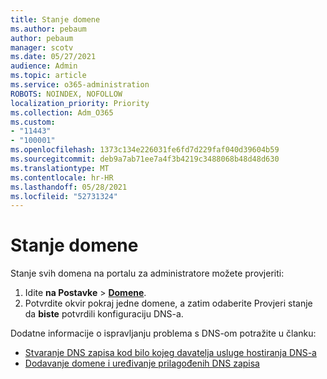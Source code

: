 ```yaml
---
title: Stanje domene
ms.author: pebaum
author: pebaum
manager: scotv
ms.date: 05/27/2021
audience: Admin
ms.topic: article
ms.service: o365-administration
ROBOTS: NOINDEX, NOFOLLOW
localization_priority: Priority
ms.collection: Adm_O365
ms.custom:
- "11443"
- "100001"
ms.openlocfilehash: 1373c134e226031fe6fd7d229faf040d39604b59
ms.sourcegitcommit: deb9a7ab71ee7a4f3b4219c3488068b48d48d630
ms.translationtype: MT
ms.contentlocale: hr-HR
ms.lasthandoff: 05/28/2021
ms.locfileid: "52731324"
---
```

# <a name="domain-health-status"></a>Stanje domene

Stanje svih domena na portalu za administratore možete provjeriti:

1. Idite **na Postavke**  >  [**Domene**](https://portal.microsoft.com/Adminportal/Home?ref=/Domains).
1. Potvrdite okvir pokraj jedne domene, a zatim odaberite Provjeri stanje da **biste** potvrdili konfiguraciju DNS-a.

Dodatne informacije o ispravljanju problema s DNS-om potražite u članku:

- [Stvaranje DNS zapisa kod bilo kojeg davatelja usluge hostiranja DNS-a](/microsoft-365/admin/get-help-with-domains/create-dns-records-at-any-dns-hosting-provider)
- [Dodavanje domene i uređivanje prilagođenih DNS zapisa](/microsoft-365/admin/setup/add-domain)